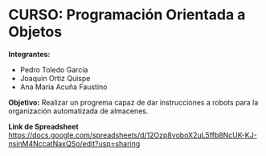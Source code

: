 # CURSO: Programación Orientada a Objetos
**Integrantes:**
- Pedro Toledo García
- Joaquin Ortiz Quispe
- Ana Maria Acuña Faustino

**Objetivo:**
Realizar un progrema capaz de dar instrucciones a robots para la organización automatizada de almacenes. 

**Link de Spreadsheet**
https://docs.google.com/spreadsheets/d/12Ozp8voboX2uL5ffb8NcUK-KJ-nsinM4NccatNaxQSo/edit?usp=sharing

